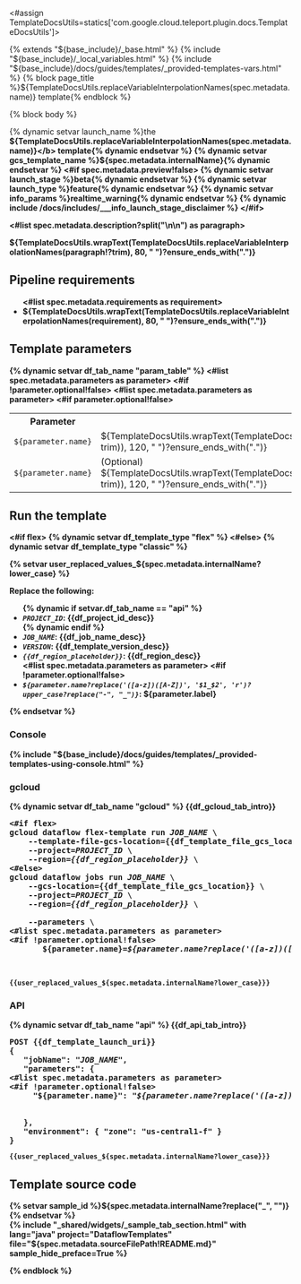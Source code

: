 <#assign TemplateDocsUtils=statics['com.google.cloud.teleport.plugin.docs.TemplateDocsUtils']>

{% extends "${base_include}/_base.html" %}
{% include "${base_include}/_local_variables.html" %}
{% include "${base_include}/docs/guides/templates/_provided-templates-vars.html" %}
{% block page_title %}${TemplateDocsUtils.replaceVariableInterpolationNames(spec.metadata.name)} template{% endblock %}

{% block body %}

<section id="${spec.metadata.internalName?lower_case?replace("_", "")}">

{% dynamic setvar launch_name %}the <b>${TemplateDocsUtils.replaceVariableInterpolationNames(spec.metadata.name)}</b> template{% dynamic endsetvar %}
{% dynamic setvar gcs_template_name %}${spec.metadata.internalName}{% dynamic endsetvar %}
<#if spec.metadata.preview!false>
{% dynamic setvar launch_stage %}beta{% dynamic endsetvar %}
{% dynamic setvar launch_type %}feature{% dynamic endsetvar %}
{% dynamic setvar info_params %}realtime_warning{% dynamic endsetvar %}
{% dynamic include /docs/includes/___info_launch_stage_disclaimer %}
</#if>

<#list spec.metadata.description?split("\n\n") as paragraph>
<p>${TemplateDocsUtils.wrapText(TemplateDocsUtils.replaceVariableInterpolationNames(paragraph!?trim), 80, "  ")?ensure_ends_with(".")}</p>
</#list>

<h2>Pipeline requirements</h2>

<ul>
<#list spec.metadata.requirements as requirement>
  <li>${TemplateDocsUtils.wrapText(TemplateDocsUtils.replaceVariableInterpolationNames(requirement), 80, "    ")?ensure_ends_with(".")}</li>
</#list>
</ul>

<h2>Template parameters</h2>
  {% dynamic setvar df_tab_name "param_table" %}
<table>
  <tr>
    <th>Parameter</th>
    <th>Description</th>
  </tr>
<#list spec.metadata.parameters as parameter>
<#if !parameter.optional!false>
  <tr>
    <td><code>${parameter.name}</code></td>
    <td>${TemplateDocsUtils.wrapText(TemplateDocsUtils.replaceSiteTags(TemplateDocsUtils.replaceVariableInterpolationNames(parameter.helpText?trim)), 120, "      ")?ensure_ends_with(".")}</td>
  </tr>
</#if>
</#list>
<#list spec.metadata.parameters as parameter>
<#if parameter.optional!false>
  <tr>
    <td><code>${parameter.name}</code></td>
    <td>(Optional) ${TemplateDocsUtils.wrapText(TemplateDocsUtils.replaceSiteTags(TemplateDocsUtils.replaceVariableInterpolationNames(parameter.helpText?trim)), 120, "      ")?ensure_ends_with(".")}</td>
  </tr>
</#if>
</#list>
</table>

<h2>Run the template</h2>
<#if flex>
{% dynamic setvar df_template_type "flex" %}
<#else>
{% dynamic setvar df_template_type "classic" %}
</#if>

{% setvar user_replaced_values_${spec.metadata.internalName?lower_case} %}
<p>Replace the following:</p>
<ul>
  {% dynamic if setvar.df_tab_name == "api" %}
  <li><code><var>PROJECT_ID</var></code>: {{df_project_id_desc}}</li>
  {% dynamic endif %}
  <li><code><var>JOB_NAME</var></code>: {{df_job_name_desc}}</li>
  <li><code><var>VERSION</var></code>: {{df_template_version_desc}}</li>
  <li><code><var>{{df_region_placeholder}}</var></code>: {{df_region_desc}}</li>
<#list spec.metadata.parameters as parameter>
<#if !parameter.optional!false>
  <li><code><var>${parameter.name?replace('([a-z])([A-Z])', '$1_$2', 'r')?upper_case?replace("-", "_")}</var></code>: ${parameter.label}</li>
</#if>
</#list>
</ul>
{% endsetvar %}
<div class="ds-selector-tabs">
  <section>
    <h3>Console</h3>
    {% include "${base_include}/docs/guides/templates/_provided-templates-using-console.html" %}
  </section>
  <section>
    <h3>gcloud</h3>
    {% dynamic setvar df_tab_name "gcloud" %}
    {{df_gcloud_tab_intro}}

<pre class="prettyprint lang-bsh">
<#if flex>
gcloud dataflow flex-template run <var>JOB_NAME</var> \
    --template-file-gcs-location={{df_template_file_gcs_location}} \
    --project=<var>PROJECT_ID</var> \
    --region=<var>{{df_region_placeholder}}</var> \
<#else>
gcloud dataflow jobs run <var>JOB_NAME</var> \
    --gcs-location={{df_template_file_gcs_location}} \
    --project=<var>PROJECT_ID</var> \
    --region=<var>{{df_region_placeholder}}</var> \
</#if>
    --parameters \
<#list spec.metadata.parameters as parameter>
<#if !parameter.optional!false>
       ${parameter.name}=<var>${parameter.name?replace('([a-z])([A-Z])', '$1_$2', 'r')?upper_case?replace("-", "_")}</var>,\
</#if>
</#list>
</pre>

    {{user_replaced_values_${spec.metadata.internalName?lower_case}}}

  </section>
  <section>
    <h3>API</h3>
    {% dynamic setvar df_tab_name "api" %}
    {{df_api_tab_intro}}

<pre class="prettyprint lang-json">
POST {{df_template_launch_uri}}
{
   "jobName": "<var>JOB_NAME</var>",
   "parameters": {
<#list spec.metadata.parameters as parameter>
<#if !parameter.optional!false>
     "${parameter.name}": "<var>${parameter.name?replace('([a-z])([A-Z])', '$1_$2', 'r')?upper_case?replace("-", "_")}</var>",
</#if>
</#list>
   },
   "environment": { "zone": "us-central1-f" }
}
</pre>

    {{user_replaced_values_${spec.metadata.internalName?lower_case}}}

  </section>
</div>

<section class="expandable">
<h2 class="showalways">Template source code</h2>
{% setvar sample_id %}${spec.metadata.internalName?replace("_", "")}{% endsetvar %}
<div class="ds-selector-tabs" data-ds-scope="code-sample">
  {% include "_shared/widgets/_sample_tab_section.html" with lang="java" project="DataflowTemplates" file="${spec.metadata.sourceFilePath!README.md}" sample_hide_preface=True %}
</div>
</section>

</section>

{% endblock %}